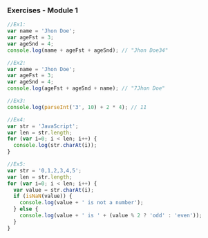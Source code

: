 ### Exercises - Module 1 ###

```javascript
//Ex1:
var name = 'Jhon Doe';
var ageFst = 3;
var ageSnd = 4;
console.log(name + ageFst + ageSnd); // "Jhon Doe34"
```

```javascript
//Ex2:
var name = 'Jhon Doe';
var ageFst = 3;
var ageSnd = 4;
console.log(ageFst + ageSnd + name); // "7Jhon Doe"
```

```javascript
//Ex3:
console.log(parseInt('3', 10) + 2 * 4); // 11
```

```javascript
//Ex4:
var str = 'JavaScript';
var len = str.length;
for (var i=0; i < len; i++) {
  console.log(str.charAt(i));
}
```

```javascript
//Ex5:
var str = '0,1,2,3,4,5';
var len = str.length;
for (var i=0; i < len; i++) {
  var value = str.charAt(i);
  if (isNaN(value)) {
    console.log(value + ' is not a number');
  } else {
    console.log(value + ' is ' + (value % 2 ? 'odd' : 'even'));
  }
}
```
